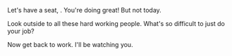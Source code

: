 Let's have a seat, <employee name here>.
You're doing great! But not today.

Look outside to all these hard working people.
What's so difficult to just do your job?

Now get back to work. I'll be watching you.
